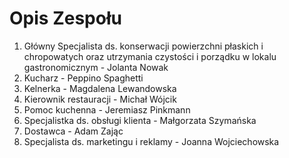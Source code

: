 # Opis Zespołu

1. Główny Specjalista ds. konserwacji powierzchni płaskich i chropowatych oraz utrzymania czystości i porządku w lokalu gastronomicznym - Jolanta Nowak
2. Kucharz - Peppino Spaghetti
3. Kelnerka - Magdalena Lewandowska
4. Kierownik restauracji - Michał Wójcik
5. Pomoc kuchenna - Jeremiasz Pinkmann
6. Specjalistka ds. obsługi klienta - Małgorzata Szymańska
7. Dostawca - Adam Zając
8. Specjalista ds. marketingu i reklamy - Joanna Wojciechowska

